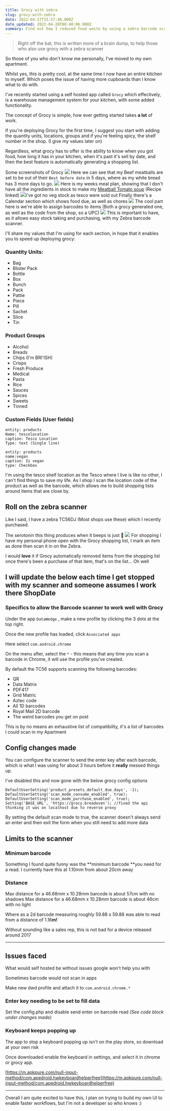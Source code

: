 ```yaml
---
title: Grocy with zebra
slug: grocy-with-zebra
date: 2022-04-27T15:57:48.000Z
date_updated: 2022-04-28T00:40:06.000Z
summary: Find out how I reduced food waste by using a zebra barcode scanner
---
```


> Right off the bat, this is written more of a brain dump, to help those who also use grocy with a zebra scanner

So those of you who don't know me personally, I've moved to my own apartment. 

Whilst yes, this is pretty cool, at the same time I now have an entire kitchen to myself. Which poses the issue of having more cupboards than I know what to do with.

I've recently started using a self hosted app called `Grocy` which effectively, is a warehouse management system for your kitchen, with some added functionality. 

The concept of Grocy is simple, how ever getting started takes **a lot** of work. 

If you're deploying Grocy for the first time, I suggest you start with adding the quantity units, locations, groups and if you're feeling spicy, the shelf number in the shop. (I give my values later on)

Regardless, what grocy has to offer is the ability to know when you got food, how long it has in your kitchen, when it's past it's sell by date, and then the best feature is automatically generating a shopping list. 

Some screenshots of Grocy
![](__GHOST_URL__/content/images/2022/04/image.png)
Here we can see that my Beef meatballs are set to be out of their `Best before date` in 5 days, where as my white bread has 3 more days to go. 
![](__GHOST_URL__/content/images/2022/04/image-1.png)
Here is my weeks meal plan, showing that I don't have all the ingredients in stock to make my [Meatball Tomato soup](https://www.bbcgoodfood.com/recipes/meatball-tomato-soup) (Recipe linked) 
![](__GHOST_URL__/content/images/2022/04/image-2.png)I've got no veg stock as tesco were sold out
Finally there's a Calendar section which shows food due, as well as chores 
![](__GHOST_URL__/content/images/2022/04/image-3.png)
The cool part here is we're able to assign barcodes to items (Both a grocy generated one, as well as the code from the shop, so a UPC)
![](__GHOST_URL__/content/images/2022/04/image-4.png)
This is important to have, as it allows easy stock taking and purchasing, with my Zebra barcode scanner. 

I'll share my values that I'm using for each section, in hope that it enables you to speed up deploying grocy:

### Quantity Units:

- Bag
- Blister Pack
- Bottle
- Box
- Bunch
- Pack
- Pattie
- Piece
- Pill
- Sachet
- Slice
- Tin

### Product Groups

- Alcohol
- Breads
- Chips (I'm BRI'ISH)
- Crisps 
- Fresh Produce
- Medical
- Pasta
- Rice
- Sauces
- Spices
- Sweets
- Tinned

### Custom Fields (User fields)

    entity: products
    Name: tescolocation
    caption: Tesco Location
    Type: text (Single line)
    
    entity: products
    name:vegan
    caption: Is vegan
    type: Checkbox

I'm using the tesco shelf location as the Tesco where I live is like no other, I can't find things to save my life. As I shop I scan the location code of the product as well as the barcode, which allows me to build shopping lists around items that are close by.

## Roll on the zebra scanner

Like I said, I have a zebra TC56DJ (Most shops use these) which I recently purchased. 

The serotonin this thing produces when it beeps is just 🤌
![](__GHOST_URL__/content/images/2022/04/image-5.png)
For shopping I have my personal phone open with the Grocy shopping list, I mark an item as done then scan it in on the Zebra.

I would **love** it if Grocy automatically removed items from the shopping list once there's been a purchase of that item, that's on the list... Oh well

I will update the below each time I get stopped with my scanner and someone assumes I work there
ShopDate
---

### Specifics to allow the Barcode scanner to work well with Grocy

Under the app `DataWedge` , make a new profile by clicking the 3 dots at the top right.

Once the new profile has loaded, click `Associated apps`

Here select `com.android.chrome`

On the menu after, select the `*` - this means that any time you scan a barcode in Chrome, it will use the profile you've created. 

By default the TC56 supports scanning the following barcodes:

- QR
- Data Matrix
- PDF417
- Grid Matric
- Aztec code
- All 1D barcodes
- Royal Mail 2D barcode
- The weird barcodes you get on post

This is by no means an exhaustive list of compatibility, it's a list of barcodes I could scan in my Apartment

## Config changes made

You can configure the scanner to send the enter key after each barcode, which is what I was using for about 3 hours before it **really** messed things up.

I've disabled this and now gone with the below grocy config options

    DefaultUserSetting('product_presets_default_due_days', -1);
    DefaultUserSetting('scan_mode_consume_enabled', true); 
    DefaultUserSetting('scan_mode_purchase_enabled', true);
    Setting('BASE_URL', 'https://grocy.breadoven'); //fixed the api thinking it was on localhost due to reverse proxy

By setting the default scan mode to true, the scanner doesn't always send an enter and then exit the form when you still need to add more data 

## Limits to the scanner

### Minimum barcode 

Something I found quite funny was the **minimum barcode **you need for a read. I currently have this at 1.10mm from about 20cm away

### Distance

Max distance for a 46.68mm x 10.28mm barcode is about 57cm with no shadows
Max distance for a 46.68mm x 10.28mm barcode is about 46cm with no light

Where as a 2d barcode measuring roughly 59.88 x 59.88 was able to read from a distance of 1.16**m!**

Without sounding like a sales rep, this is not bad for a device released around 2017 

---

## Issues faced

What would self hosted be without issues google won't help you with

Sometimes barcode would not scan in apps 

Make new dwd profile and attach it to `com.android.chrome.*`

### Enter key needing to be set to fill data

Set the config.php and disable send enter on barcode read *(See code block under changes made)*

### Keyboard keeps popping up

The app to stop a keyboard popping up isn't on the play store, so download at your own risk

Once downloaded enable the keyboard in settings, and select it in chrome or grocy app.

[https://m.apkpure.com/null-input-method/com.apedroid.hwkeyboardhelperfree](https://m.apkpure.com/null-input-method/com.apedroid.hwkeyboardhelperfree)

---

Overall I am quite excited to have this, I plan on trying to build my own UI to enable faster workflows, but I'm not a developer so who knows :)
